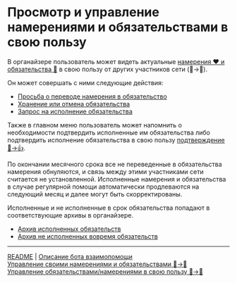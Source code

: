 # Просмотр и управление намерениями и обязательствами в свою пользу

В органайзере пользователь может видеть актуальные [намерения ❤️ и обязательства 🤝](../glossary/glossary.md) в свою пользу от других участников сети (👥->👤).

Он может совершать с ними следующие действия: 
- [Просьба о переводе намерения в обязательство](../actions/request_for_transfer.md)
- [Хранение или отмена обязательства](../actions/save_obligation.md)
- [Запрос на исполнение обязательства](../actions/request_for_execution.md)

Также в главном меню пользователь может напомнить о необходимости подтвердить исполненные им обязательства либо подтвердить исполнение обязательства в свою пользу  [подтверждение 🤝->👍](../actions/confirmation_of_transfer.md).

По окончании месячного срока все не переведенные в обязательства намерения обнуляются, и связь между этими участниками сети считается не установленной. 
Исполненные намерения и обязательства в случае регулярной помощи автоматически продлеваются на следующий месяц и далее могут быть скорректированы. 

Исполненные и не исполненные в срок обязательства попадают в соответствующие архивы в органайзере.
- [Архив исполненных обязательств](../actions/archive_my.md)
- [Архив не исполненных вовремя обязательств](../actions/archive.md)

---
[README](README.md)  |   [Описание бота взаимопомощи](../index.md)     
[Управление своими намерениями и обязательствами 👤->👥](../actions/show_int_obl.md)  
[Управление обязательствами/намерениями в свою пользу 👥->👤](../actions/show_int_obl_for_me.md)
